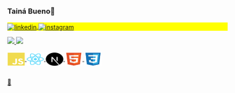 
 <h3> Tainá Bueno👋 </h3>
 
<p align="left" style="background:yellow">
      <a href="https://www.linkedin.com/in/tain%C3%A1-bueno-574424204" target="_blank">
        <img align="center" src="https://img.shields.io/badge/-TainaBueno-05122A?style=flat&logo=linkedin" alt="linkedin"/>
      </a>
      <a href="https://www.instagram.com/taina__bueno/" target="_blank">
      <img align="center" src="https://img.shields.io/badge/-TainaBueno-05122A?style=flat&logo=instagram" alt="instagram"/>
      </a>
  </p>
  
 <div>
  <a href="https://github.com/Buenot">
  <img height="180em" src="https://github-readme-stats.vercel.app/api?username=Buenot&show_icons=true&theme=dracula&include_all_commits=true&count_private=true"/>
  <img height="180em" src="https://github-readme-stats.vercel.app/api/top-langs/?username=Buenot&layout=compact&langs_count=7&theme=dracula"/>
</div>
<div style="display: inline_block"><br>
  <img align="center" alt="tgmarinho-Js" height="30" width="40" src="https://raw.githubusercontent.com/devicons/devicon/master/icons/javascript/javascript-plain.svg">
  <img align="center" alt="tgmarinho-React" height="30" width="40" src="https://raw.githubusercontent.com/devicons/devicon/master/icons/react/react-original.svg">
  <img align="center" alt="tgmarinho-React" height="30" width="40" src="https://raw.githubusercontent.com/devicons/devicon/master/icons/nextjs/nextjs-original.svg">
  <img align="center" alt="tgmarinho-HTML" height="30" width="40" src="https://raw.githubusercontent.com/devicons/devicon/master/icons/html5/html5-original.svg">
  <img align="center" alt="tgmarinho-CSS" height="30" width="40" src="https://raw.githubusercontent.com/devicons/devicon/master/icons/css3/css3-original.svg">
</div>
 
  ##
 

  
  🚀
